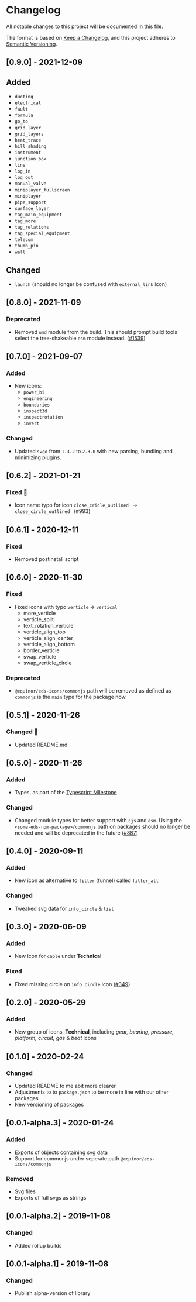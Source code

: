 # Changelog

All notable changes to this project will be documented in this file.

The format is based on [Keep a Changelog](https://keepachangelog.com/en/1.0.0/),
and this project adheres to [Semantic Versioning](https://semver.org/spec/v2.0.0.html).

## [0.9.0] - 2021-12-09

## Added

- `ducting`
- `electrical`
- `fault`
- `formula`
- `go_to`
- `grid_layer`
- `grid_layers`
- `heat_trace`
- `hill_shading`
- `instrument`
- `junction_box`
- `line`
- `log_in`
- `log_out`
- `manual_valve`
- `miniplayer_fullscreen`
- `miniplayer`
- `pipe_support`
- `surface_layer`
- `tag_main_equipment`
- `tag_more`
- `tag_relations`
- `tag_special_equipment`
- `telecom`
- `thumb_pin`
- `well`

## Changed

- `launch` (should no longer be confused with `external_link` icon)

## [0.8.0] - 2021-11-09

### Deprecated

- Removed `umd` module from the build. This should prompt build tools select the tree-shakeable `esm` module instead. ([#1539](https://github.com/equinor/design-system/issues/1539))

## [0.7.0] - 2021-09-07

### Added

- New icons:
  - `power_bi`
  - `engineering`
  - `boundaries`
  - `inspect3d`
  - `inspectrotation`
  - `invert`

### Changed

- Updated `svgo` from `1.3.2` to `2.3.0` with new parsing, bundling and minimizing plugins.

## [0.6.2] - 2021-01-21

### Fixed 🐛

- Icon name typo for icon `close_cricle_outlined ` -> `close_circle_outlined ` (#993)

## [0.6.1] - 2020-12-11

### Fixed

- Removed postinstall script

## [0.6.0] - 2020-11-30

### Fixed

- Fixed icons with typo `verticle` -> `vertical`
  - more_verticle
  - verticle_split
  - text_rotation_verticle
  - verticle_align_top
  - verticle_align_center
  - verticle_align_bottom
  - border_verticle
  - swap_verticle
  - swap_verticle_circle

### Deprecated

- `@equinor/eds-icons/commonjs` path will be removed as defined as `commonjs` is the `main` type for the package now.

## [0.5.1] - 2020-11-26

### Changed 📓

- Updated README.md

## [0.5.0] - 2020-11-26

### Added

- Types, as part of the [Typescript Milestone](https://github.com/equinor/design-system/milestone/7?closed=1)

### Changed

- Changed module types for better support with `cjs` and `esm`. Using the `<some-eds-npm-package>/commonjs` path on packages should no longer be needed and will be deprecated in the future ([#887](https://github.com/equinor/design-system/issues/887))

## [0.4.0] - 2020-09-11

### Added

- New icon as alternative to `filter` (funnel) called `filter_alt`

### Changed

- Tweaked svg data for `info_circle` & `list`

## [0.3.0] - 2020-06-09

### Added

- New icon for `cable` under **Technical**

### Fixed

- Fixed missing circle on `info_circle` icon ([#349](https://github.com/equinor/design-system/issues/349))

## [0.2.0] - 2020-05-29

### Added

- New group of icons, **Technical**, including _gear, bearing, pressure, platform, circuit, gas_ & _beat_ icons

## [0.1.0] - 2020-02-24

### Changed

- Updated README to me abit more clearer
- Adjustments to to `package.json` to be more in line with our other packages
- New versioning of packages

## [0.0.1-alpha.3] - 2020-01-24

### Added

- Exports of objects containing svg data
- Support for commonjs under seperate path `@equinor/eds-icons/commonjs`

### Removed

- Svg files
- Exports of full svgs as strings

## [0.0.1-alpha.2] - 2019-11-08

### Changed

- Added rollup builds

## [0.0.1-alpha.1] - 2019-11-08

### Changed

- Publish alpha-version of library
